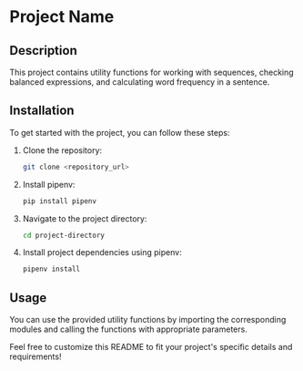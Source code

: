 # Project Name

## Description
This project contains utility functions for working with sequences, checking balanced expressions, and calculating word frequency in a sentence.

## Installation
To get started with the project, you can follow these steps:

1. Clone the repository:
   ```bash
   git clone <repository_url>
   ```

2. Install pipenv:
   ```bash
   pip install pipenv
   ```

3. Navigate to the project directory:
   ```bash
   cd project-directory
   ```

4. Install project dependencies using pipenv:
   ```bash
   pipenv install
   ```

## Usage
You can use the provided utility functions by importing the corresponding modules and calling the functions with appropriate parameters.

Feel free to customize this README to fit your project's specific details and requirements!